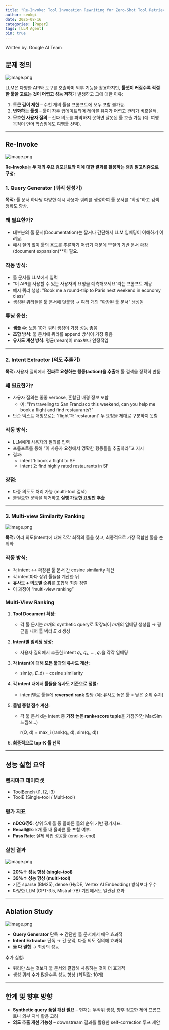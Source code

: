 ```yaml
---
title: "Re-Invoke: Tool Invocation Rewriting for Zero-Shot Tool Retrieval"
author: seokgi
date: 2025-08-16
categories: [Paper]
tags: [LLM Agent]
pin: true
---
```

Written by. Google AI Team

## 문제 정의

![image.png](/assets/img/ReInvoke/image.png)

LLM은 다양한 API와 도구를 호출하며 외부 기능을 활용하지만, **툴셋이 커질수록 적절한 툴을 고르는 것이 어렵고 성능 저하**가 발생하고 그에 대한 이유:

1. **토큰 길이 제한** – 수천 개의 툴을 프롬프트에 모두 포함 불가능.
2. **변화하는 툴셋** – 툴이 자주 업데이트되어 레이블 유지가 어렵고 관리가 비효율적.
3. **모호한 사용자 질의** – 진짜 의도를 파악하지 못하면 잘못된 툴 호출 가능 (예: 여행 목적이 언어 학습임에도 여행툴 선택).

---

## Re-Invoke

![image.png](/assets/img/ReInvoke/image1.png)

**Re-Invoke는 두 개의 주요 컴포넌트와 이에 대한 결과를 활용하는 랭킹 알고리즘으로 구성:**

### 1. **Query Generator (쿼리 생성기)**

**목적:** 툴 문서 하나당 다양한 예시 사용자 쿼리를 생성하여 툴 문서를 "확장"하고 검색 정확도 향상.

### 왜 필요한가?

- 대부분의 툴 문서(Documentation)는 짧거나 간단해서 LLM 임베딩이 이해하기 어려움.
- 예시 질의 없이 툴의 용도를 추론하기 어렵기 때문에 **질의 기반 문서 확장(document expansion)**이 필요.

### 작동 방식:

- 툴 문서를 LLM에게 입력
- “이 API를 사용할 수 있는 사용자의 요청을 예측해보세요”라는 프롬프트 제공
- 예시 쿼리 생성: "Book me a round-trip to Paris next weekend in economy class"
- 생성된 쿼리들을 툴 문서에 덧붙임 → 여러 개의 “확장된 툴 문서” 생성됨

### 튜닝 옵션:

- **샘플 수:** 보통 10개 쿼리 생성이 가장 성능 좋음
- **조합 방식:** 툴 문서에 쿼리를 append 방식이 가장 좋음
- **유사도 계산 방식:** 평균(mean)이 max보다 안정적임

---

### 2. **Intent Extractor (의도 추출기)**

**목적:** 사용자 질의에서 **진짜로 요청하는 행동(action)을 추출**해 툴 검색을 정확히 만듦

### 왜 필요한가?

- 사용자 질의는 종종 verbose, 혼합된 배경 정보 포함
    - 예: "I’m traveling to San Francisco this weekend, can you help me book a flight and find restaurants?"
- 단순 텍스트 매칭으로는 'flight'과 'restaurant' 두 요청을 제대로 구분하지 못함

### 작동 방식:

- LLM에게 사용자의 질의를 입력
- 프롬프트를 통해 “이 사용자 요청에서 명확한 행동들을 추출하라”고 지시
- 결과:
    - intent 1: book a flight to SF
    - intent 2: find highly rated restaurants in SF

### 장점:

- 다중 의도도 처리 가능 (multi-tool 검색)
- 불필요한 문맥을 제거하고 **실행 가능한 요청만 추출**

---

### 3. **Multi-view Similarity Ranking**

![image.png](/assets/img/ReInvoke/image2.png)

**목적:** 여러 의도(intent)에 대해 각각 최적의 툴을 찾고, 최종적으로 가장 적합한 툴을 순위화

### 작동 방식:

- 각 intent ↔ 확장된 툴 문서 간 cosine similarity 계산
- 각 intent마다 상위 툴들을 계산한 뒤
- **유사도 + 의도별 순위**를 조합해 최종 정렬
- 이 과정이 “multi-view ranking”

### Multi-View Ranking

1. **Tool Document 확장:**
    - 각 툴 문서는 𝑚개의 synthetic query로 확장되어 𝑚개의 임베딩 생성됨 → 평균을 내어 툴 벡터 𝐸_d 생성
2. **Intent별 임베딩 생성:**
    - 사용자 질의에서 추출한 intent 𝑞₁, 𝑞₂, ..., 𝑞ₙ을 각각 임베딩
3. **각 intent에 대해 모든 툴과의 유사도 계산:**
    - sim(𝑞ᵢ, 𝐸_d) = cosine similarity
4. **각 intent 내에서 툴들을 유사도 기준으로 정렬:**
    - intent별로 툴들에 **reversed rank** 할당 (예: 유사도 높은 툴 = 낮은 순위 수치)
5. **툴별 종합 점수 계산:**
    - 각 툴 문서 d는 intent 중 **가장 높은 rank+score tuple**을 가짐(약간 MaxSim 느낌쓰…)
        
        r(Q, d) = max_i (rank(qᵢ, d), sim(qᵢ, d))
        
6. **최종적으로 top-K 툴 선택**

---

## 성능 실험 요약

### 벤치마크 데이터셋

- ToolBench (I1, I2, I3)
- ToolE (Single-tool / Multi-tool)

### 평가 지표

- **nDCG@5**: 상위 5개 툴 중 올바른 툴의 순위 기반 평가지표.
- **Recall@k**: k개 툴 내 올바른 툴 포함 여부.
- **Pass Rate**: 실제 작업 성공률 (end-to-end)

### 실험 결과

![image.png](/assets/img/ReInvoke/image3.png)

- **20%↑ 성능 향상 (single-tool)**
- **39%↑ 성능 향상 (multi-tool)**
- 기존 sparse (BM25), dense (HyDE, Vertex AI Embedding) 방식보다 우수
- 다양한 LLM (GPT-3.5, Mistral-7B) 기반에서도 일관된 효과

---

## Ablation Study

![image.png](/assets/img/ReInvoke/image4.png)

- **Query Generator** 단독 → 간단한 툴 문서에서 매우 효과적
- **Intent Extractor** 단독 → 긴 문맥, 다중 의도 질의에 효과적
- **둘 다 결합** → 최상의 성능

추가 실험:

- 쿼리만 쓰는 것보다 툴 문서와 결합해 사용하는 것이 더 효과적
- 생성 쿼리 수가 많을수록 성능 향상 (최적값: 10개)

---

## 한계 및 향후 방향

- **Synthetic query 품질 개선 필요** – 현재는 무작위 생성, 향후 정교한 제어 프롬프트나 외부 지식 활용 고려
- **의도 추출 개선 가능성** – downstream 결과를 활용한 self-correction 루프 제안